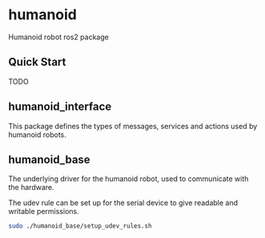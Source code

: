 # humanoid

Humanoid robot ros2 package

## Quick Start

TODO

## humanoid_interface

This package defines the types of messages, services and actions used by humanoid robots.

## humanoid_base

The underlying driver for the humanoid robot, used to communicate with the hardware.

The udev rule can be set up for the serial device to give readable and writable permissions.

```bash
sudo ./humanoid_base/setup_udev_rules.sh
```
